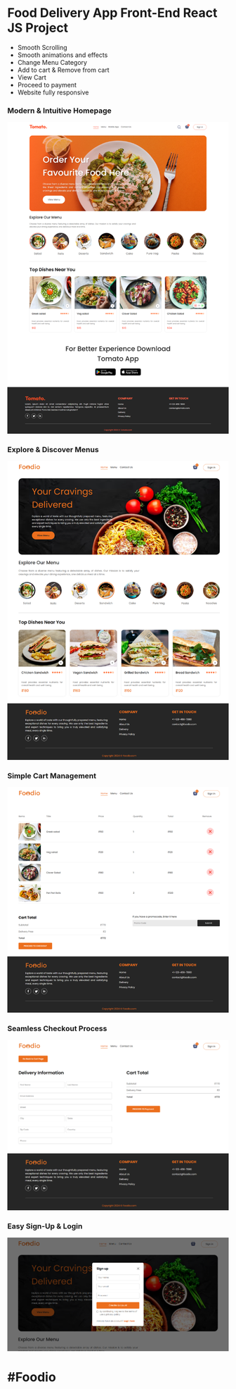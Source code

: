 # Food Delivery App Front-End React JS Project

- Smooth Scrolling
- Smooth animations and effects
- Change Menu Category
- Add to cart & Remove from cart
- View Cart
- Proceed to payment
- Website fully responsive

### Modern & Intuitive Homepage
<img src='./screenshots/1.png'>

### Explore & Discover Menus
<img src='./screenshots/2.png'>

### Simple Cart Management
<img src='./screenshots/3.png'>

### Seamless Checkout Process
<img src='./screenshots/4.png'>

### Easy Sign-Up & Login
<img src='./screenshots/5.png'>

# #Foodio

